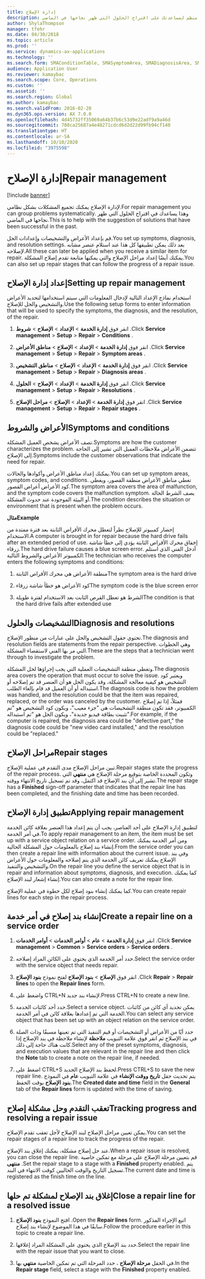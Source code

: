 ```yaml
---
title: إدارة الإصلاح
description: قم بتجميع المشكلات بشكل منظم لمساعدتك على اقتراح الحلول التي ظهر نجاحها في الماضي.
author: ShylaThompson
manager: tfehr
ms.date: 04/30/2018
ms.topic: article
ms.prod: ''
ms.service: dynamics-ax-applications
ms.technology: ''
ms.search.form: SMAConditionTable, SMASymptomArea, SMADiagnosisArea, SMAResolutionTable, SMARepairStage
audience: Application User
ms.reviewer: kamaybac
ms.search.scope: Core, Operations
ms.custom: ''
ms.assetid: ''
ms.search.region: Global
ms.author: kamaybac
ms.search.validFrom: 2016-02-28
ms.dyn365.ops.version: AX 7.0.0
ms.openlocfilehash: 4d45732ff35069a64b37b6c53d9e22adf9a9a46d
ms.sourcegitcommit: 708ca25687a4e48271cdcd6d2d22d99fb94cf140
ms.translationtype: HT
ms.contentlocale: ar-SA
ms.lasthandoff: 10/10/2020
ms.locfileid: "3975598"
---
```

# <a name="repair-management"></a><span data-ttu-id="92200-103">إدارة الإصلاح</span><span class="sxs-lookup"><span data-stu-id="92200-103">Repair management</span></span>       

[!include [banner](../includes/banner.md)]


<span data-ttu-id="92200-104">لإدارة الإصلاح يمكنك تجميع المشكلات بشكل نظامي.</span><span class="sxs-lookup"><span data-stu-id="92200-104">For repair management you can group problems systematically.</span></span> <span data-ttu-id="92200-105">وهذا يساعدك في اقتراح الحلول التي ظهر نجاحها في الماضي.</span><span class="sxs-lookup"><span data-stu-id="92200-105">This is to help with the suggestion of solutions that have been successful in the past.</span></span>

<span data-ttu-id="92200-106">قم بإعداد الأعراض والتشخيصات وإعدادات الحل.</span><span class="sxs-lookup"><span data-stu-id="92200-106">You set up symptoms, diagnosis, and resolution settings.</span></span> <span data-ttu-id="92200-107">بعد ذلك يمكن تطبيقها كل هذا عند استلام عنصر مشابه لإصلاحه.</span><span class="sxs-lookup"><span data-stu-id="92200-107">All these can later be applied when you receive a similar item for repair.</span></span> <span data-ttu-id="92200-108">يمكنك أيضًا إعداد مراحل الإصلاح والتي يمكنها متابعة تقدم إصلاح المشكلة.</span><span class="sxs-lookup"><span data-stu-id="92200-108">You can also set up repair stages that can follow the progress of a repair issue.</span></span>

## <a name="setting-up-repair-management"></a><span data-ttu-id="92200-109">إعداد إدارة الإصلاح</span><span class="sxs-lookup"><span data-stu-id="92200-109">Setting up repair management</span></span>

<span data-ttu-id="92200-110">استخدام نماذج الإعداد التالية لإدخال المعلومات التي سيتم استخدامها لتحديد الأعراض والتشخيص والحل للإصلاح.</span><span class="sxs-lookup"><span data-stu-id="92200-110">Use the following setup forms to enter information that will be used to specify the symptoms, the diagnosis, and the resolution, of the repair.</span></span>

1.  <span data-ttu-id="92200-111">انقر فوق **إدارة الخدمة** \> **الإعداد** \> **الإصلاح** \> **شروط** .</span><span class="sxs-lookup"><span data-stu-id="92200-111">Click **Service management** \> **Setup** \> **Repair** \> **Conditions** .</span></span>

2.  <span data-ttu-id="92200-112">انقر فوق **إدارة الخدمة** \> **الإعداد** \> **الإصلاح** \> **مناطق الأعراض** .</span><span class="sxs-lookup"><span data-stu-id="92200-112">Click **Service management** \> **Setup** \> **Repair** \> **Symptom areas** .</span></span>

3.  <span data-ttu-id="92200-113">انقر فوق **إدارة الخدمة** \> **الإعداد** \> **الإصلاح** \> **مناطق التشخيص** .</span><span class="sxs-lookup"><span data-stu-id="92200-113">Click **Service management** \> **Setup** \> **Repair** \> **Diagnosis areas** .</span></span>

4.  <span data-ttu-id="92200-114">انقر فوق **إدارة الخدمة** \> **الإعداد** \> **الإصلاح** \> **الحلول** .</span><span class="sxs-lookup"><span data-stu-id="92200-114">Click **Service management** \> **Setup** \> **Repair** \> **Resolutions** .</span></span>

5.  <span data-ttu-id="92200-115">انقر فوق **إدارة الخدمة** \> **الإعداد** \> **الإصلاح** \> **مراحل الإصلاح** .</span><span class="sxs-lookup"><span data-stu-id="92200-115">Click **Service management** \> **Setup** \> **Repair** \> **Repair stages** .</span></span>

## <a name="symptoms-and-conditions"></a><span data-ttu-id="92200-116">الأعراض والشروط</span><span class="sxs-lookup"><span data-stu-id="92200-116">Symptoms and conditions</span></span>

<span data-ttu-id="92200-117">تصف الأعراض يشخص العميل المشكلة.</span><span class="sxs-lookup"><span data-stu-id="92200-117">Symptoms are how the customer characterizes the problem.</span></span> <span data-ttu-id="92200-118">تتضمن الأعراض ملاحظات العميل التي تشير إلى الحاجة إلى الإصلاح.</span><span class="sxs-lookup"><span data-stu-id="92200-118">Symptoms include the customer observations that indicate the need for repair.</span></span>

<span data-ttu-id="92200-119">يمكنك إعداد مناطق الأعراض وأكوادها والحالات.</span><span class="sxs-lookup"><span data-stu-id="92200-119">You can set up symptom areas, symptom codes, and conditions.</span></span> <span data-ttu-id="92200-120">تغطي مناطق الأعراض منطقة القصور، ويغطي كود الأعراض أعراض القصور.</span><span class="sxs-lookup"><span data-stu-id="92200-120">The symptom area covers the area of malfunction, and the symptom code covers the malfunction symptom.</span></span> <span data-ttu-id="92200-121">يصف الشرط الحالة أو البيئة الموجودة عند حدوث المشكلة.</span><span class="sxs-lookup"><span data-stu-id="92200-121">The condition describes the situation or environment that is present when the problem occurs.</span></span>

<span data-ttu-id="92200-122">**مثال**</span><span class="sxs-lookup"><span data-stu-id="92200-122">**Example**</span></span>

<span data-ttu-id="92200-123">إحضار كمبيوتر للإصلاح نظراً لتعطل محرك الأقراص الثابتة بعد فترة ممتدة من الاستخدام.</span><span class="sxs-lookup"><span data-stu-id="92200-123">A computer is brought in for repair because the hard drive fails after an extended period of use.</span></span> <span data-ttu-id="92200-124">إخفاق محرك الأقراص الثابتة يؤدي إلى خطأ شاشة زرقاء.</span><span class="sxs-lookup"><span data-stu-id="92200-124">The hard drive failure causes a blue screen error.</span></span> <span data-ttu-id="92200-125">أدخل الفني الذي استلم الكمبيوتر الأعراض والشروط التالية:</span><span class="sxs-lookup"><span data-stu-id="92200-125">The technician who receives the computer enters the following symptoms and conditions:</span></span>

1.  <span data-ttu-id="92200-126">منطقة الأعراض هي محرك الأقراص الثابتة</span><span class="sxs-lookup"><span data-stu-id="92200-126">The symptom area is the hard drive</span></span>

2.  <span data-ttu-id="92200-127">كود الأعراض هو خطأ شاشة زرقاء</span><span class="sxs-lookup"><span data-stu-id="92200-127">The symptom code is the blue screen error</span></span>

3.  <span data-ttu-id="92200-128">الشرط هو تعطل القرص الثابت بعد الاستخدام لفترة طويلة</span><span class="sxs-lookup"><span data-stu-id="92200-128">The condition is that the hard drive fails after extended use</span></span>

## <a name="diagnosis-and-resolutions"></a><span data-ttu-id="92200-129">التشخيصات والحلول</span><span class="sxs-lookup"><span data-stu-id="92200-129">Diagnosis and resolutions</span></span>

<span data-ttu-id="92200-130">تحتوي حقول التشخيص والحل على عبارات من منظور الإصلاح.</span><span class="sxs-lookup"><span data-stu-id="92200-130">The diagnosis and resolution fields are statements from the repair perspective.</span></span> <span data-ttu-id="92200-131">وهي الخطوات التي مر بها الفني لاستقصاء المشكلة.</span><span class="sxs-lookup"><span data-stu-id="92200-131">These are the steps that a technician went through to investigate the problem.</span></span>

<span data-ttu-id="92200-132">وتغطي منطقة التشخيصات العملية التي يجب إجراؤها لحل المشكلة.</span><span class="sxs-lookup"><span data-stu-id="92200-132">The diagnosis area covers the operation that must occur to solve the issue.</span></span> <span data-ttu-id="92200-133">ويعتبر كود التشخيص هو كيفية معالجة المشكلة، وقد يكون الحل هو أن العنصر قد تم إصلاحه أو استبداله أو أن العميل قد قام بإلغاء الطلب.</span><span class="sxs-lookup"><span data-stu-id="92200-133">The diagnosis code is how the problem was handled, and the resolution could be that the item was repaired, replaced, or the order was canceled by the customer.</span></span> <span data-ttu-id="92200-134">فمثلاً، إذا تم إصلاح الكمبيوتر، فقد تكون منطقة التشخيصات هي "جزء معيب"، ويكون كود التشخيص هو "تم تثبيت بطاقة فيديو جديدة"، ويكون الحل هو "تم استبداله".</span><span class="sxs-lookup"><span data-stu-id="92200-134">For example, if the computer is repaired, the diagnosis area could be "defective part," the diagnosis code could be "new video card installed," and the resolution could be "replaced."</span></span>

## <a name="repair-stages"></a><span data-ttu-id="92200-135">مراحل الإصلاح</span><span class="sxs-lookup"><span data-stu-id="92200-135">Repair stages</span></span>

<span data-ttu-id="92200-136">تبين مراحل الإصلاح مدى التقدم في عملية الإصلاح.</span><span class="sxs-lookup"><span data-stu-id="92200-136">Repair stages state the progress of the repair process.</span></span> <span data-ttu-id="92200-137">وتكون المحددة الخاصة بتوقيع مرحلة الإصلاح هي **منتهي** التي تشير إلى أن بند الإصلاح قد اكتمل، وقد تم تسجيل تاريخ الانتهاء ووقته.</span><span class="sxs-lookup"><span data-stu-id="92200-137">The repair stage has a **Finished** sign-off parameter that indicates that the repair line has been completed, and the finishing date and time has been recorded.</span></span>

## <a name="applying-repair-management"></a><span data-ttu-id="92200-138">تطبيق إدارة الإصلاح</span><span class="sxs-lookup"><span data-stu-id="92200-138">Applying repair management</span></span>

<span data-ttu-id="92200-139">لتطبيق إدارة الإصلاح على أحد العناصر، يجب أن يتم إعداد هذا العنصر بعلاقة كائن الخدمة في أمر الخدمة.</span><span class="sxs-lookup"><span data-stu-id="92200-139">To apply repair management to an item, the item must be set up with a service object relation on a service order.</span></span> <span data-ttu-id="92200-140">ومن أمر الخدمة يمكنك إنشاء بند إصلاح بالمعلومات حول المشكلة الحالية.</span><span class="sxs-lookup"><span data-stu-id="92200-140">From the service order you can then create a repair line with information about the current issue.</span></span> <span data-ttu-id="92200-141">وفي بند الإصلاح يمكنك تعريف كائن الخدمة الذي يتم إصلاحه والمعلومات حول الأعراض والتشخيص والتنفيذ.</span><span class="sxs-lookup"><span data-stu-id="92200-141">On the repair line you define the service object that is in repair and information about symptoms, diagnosis, and execution.</span></span> <span data-ttu-id="92200-142">كما يمكنك إنشاء إشعار لبند الإصلاح.</span><span class="sxs-lookup"><span data-stu-id="92200-142">You can also create a note for the repair line.</span></span>

<span data-ttu-id="92200-143">كما يمكنك إنشاء بنود إصلاح لكل خطوة في عملية الإصلاح.</span><span class="sxs-lookup"><span data-stu-id="92200-143">You can create repair lines for each step in the repair process.</span></span>

## <a name="create-a-repair-line-on-a-service-order"></a><span data-ttu-id="92200-144">إنشاء بند إصلاح في أمر خدمة</span><span class="sxs-lookup"><span data-stu-id="92200-144">Create a repair line on a service order</span></span>

1.  <span data-ttu-id="92200-145">انقر فوق **إدارة الخدمة** \> **عام** \> **أوامر الخدمات** \> **أوامر الخدمات** .</span><span class="sxs-lookup"><span data-stu-id="92200-145">Click **Service management** \> **Common** \> **Service orders** \> **Service orders** .</span></span>

2.  <span data-ttu-id="92200-146">حدد أمر الخدمة الذي يحتوي على الكائن المراد إصلاحه.</span><span class="sxs-lookup"><span data-stu-id="92200-146">Select the service order with the service object that needs repair.</span></span>

3.  <span data-ttu-id="92200-147">انقر فوق **الإصلاح** \> **بنود الإصلاح** لفتح نموذج **بنود الإصلاح** .</span><span class="sxs-lookup"><span data-stu-id="92200-147">Click **Repair** \> **Repair lines** to open the **Repair lines** form.</span></span>

4.  <span data-ttu-id="92200-148">واضغط على CTRL+N لإنشاء بند جديد.</span><span class="sxs-lookup"><span data-stu-id="92200-148">Press CTRL+N to create a new line.</span></span>

5.  <span data-ttu-id="92200-149">حدد أحد كائنات الخدمة.</span><span class="sxs-lookup"><span data-stu-id="92200-149">Select a service object.</span></span> <span data-ttu-id="92200-150">يمكن تحديد أي كائن من كائنات الخدمة التي تم إعدادها بعلاقة كائن في أمر الخدمة.</span><span class="sxs-lookup"><span data-stu-id="92200-150">You can select any service object that has been set up with an object relation on the service order.</span></span>

6.  <span data-ttu-id="92200-151">حدد أيًا من الأعراض أو التشخيصات أو قيم التنفيذ التي تم تعينها مسبقًا وذات الصلة في بند الإصلاح ثم انقر فوق علامة التبويب **ملاحظة** لإنشاء ملاحظة في بند الإصلاح إذا كانت هناك حاجة إلى ذلك.</span><span class="sxs-lookup"><span data-stu-id="92200-151">Select any of the preset symptoms, diagnosis, and execution values that are relevant in the repair line and then click the **Note** tab to create a note on the repair line, if needed.</span></span>

7.  <span data-ttu-id="92200-152">اضغط على CTRL+S لحفظ بند الإصلاح الجديد.</span><span class="sxs-lookup"><span data-stu-id="92200-152">Press CTRL+S to save the new repair line.</span></span> <span data-ttu-id="92200-153">يتم تحديث حقل **تاريخ ووقت الإنشاء‬** في علامة التبويب **عام** في النموذج **بنود الإصلاح** بوقت الحفظ.</span><span class="sxs-lookup"><span data-stu-id="92200-153">The **Created date and time** field in the **General** tab of the **Repair lines** form is updated with the time of saving.</span></span>

## <a name="tracking-progress-and-resolving-a-repair-issue"></a><span data-ttu-id="92200-154">تعقب التقدم وحل مشكلة إصلاح</span><span class="sxs-lookup"><span data-stu-id="92200-154">Tracking progress and resolving a repair issue</span></span>

<span data-ttu-id="92200-155">يمكن تعيين مراحل الإصلاح لبند الإصلاح لأجل تعقب تقدم الإصلاح.</span><span class="sxs-lookup"><span data-stu-id="92200-155">You can set the repair stages of a repair line to track the progress of the repair.</span></span>

<span data-ttu-id="92200-156">عند حل إصلاح مشكلة، يمكنك إغلاق بند الإصلاح.</span><span class="sxs-lookup"><span data-stu-id="92200-156">When a repair issue is resolved, you can close the repair line.</span></span> <span data-ttu-id="92200-157">قم بتعيين مرحلة الإصلاح على مرحلة مع تمكين خاصية **منتهى** .</span><span class="sxs-lookup"><span data-stu-id="92200-157">Set the repair stage to a stage with a **Finished** property enabled.</span></span> <span data-ttu-id="92200-158">يتم تسجيل التاريخ والوقت الحاليين كوقت الانتهاء في البند.</span><span class="sxs-lookup"><span data-stu-id="92200-158">The current date and time is registered as the finish time on the line.</span></span>

## <a name="close-a-repair-line-for-a-resolved-issue"></a><span data-ttu-id="92200-159">إغلاق بند الإصلاح لمشكلة تم حلها</span><span class="sxs-lookup"><span data-stu-id="92200-159">Close a repair line for a resolved issue</span></span>

1.  <span data-ttu-id="92200-160">افتح النموذج **بنود الإصلاح** .</span><span class="sxs-lookup"><span data-stu-id="92200-160">Open the **Repair lines** form.</span></span> <span data-ttu-id="92200-161">اتبع الإجراء المذكور سابقًا في هذا الموضوع لإنشاء بند إصلاح.</span><span class="sxs-lookup"><span data-stu-id="92200-161">Follow the procedure earlier in this topic to create a repair line.</span></span>

2.  <span data-ttu-id="92200-162">حدد بند الإصلاح الذي يحتوي على المشكلة المراد إغلاقها.</span><span class="sxs-lookup"><span data-stu-id="92200-162">Select the repair line with the repair issue that you want to close.</span></span>

3.  <span data-ttu-id="92200-163">في الحقل **مرحلة الإصلاح** ، حدد المرحلة التي تم تمكين الخاصية **منتهي** بها.</span><span class="sxs-lookup"><span data-stu-id="92200-163">In the **Repair stage** field, select a stage with the **Finished** property enabled.</span></span>

  


